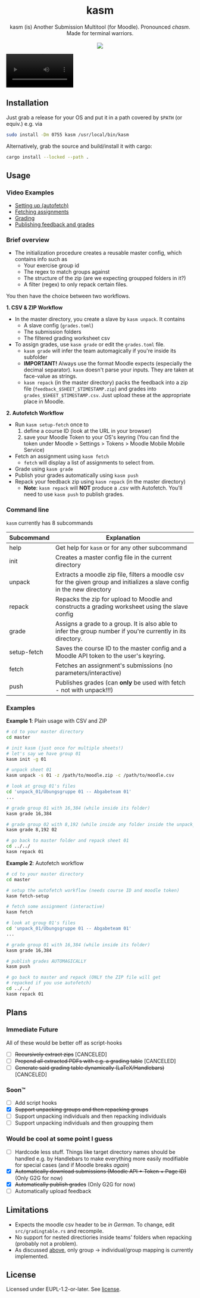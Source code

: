 # <div align=center>kasm</div>
<div align=center>
kasm (is) Another Submission Multitool (for Moodle). Pronounced <i>chasm</i>. Made for terminal warriors.
</div>

<br>
<div align=center>
<img src="https://img.shields.io/badge/rust-%23000000.svg?style=for-the-badge&logo=rust&logoColor=white" />
</div>

<video src="https://s.georgar.de/kasm/03-autofetch-publish.webm" width=180> </video>


## Installation
Just grab a release for your OS and put it in a path covered by `$PATH` (or equiv.)
e.g. via

```bash
sudo install -Dm 0755 kasm /usr/local/bin/kasm
```

Alternatively, grab the source and build/install it with cargo:
```bash
cargo install --locked --path .
```


## Usage

### Video Examples

- [Setting up (autofetch)](https://s.georgar.de/kasm/00-autofetch-setup.webm)
- [Fetching assignments](https://s.georgar.de/kasm/01-autofetch-downloading-sheets.webm)
- [Grading](https://s.georgar.de/kasm/02-autofetch-grade.webm)
- [Publishing feedback and grades](https://s.georgar.de/kasm/03-autofetch-publish.webm)

### Brief overview
- The initialization procedure creates a reusable master config, which contains info such as
  - Your exercise group id
  - The regex to match groups against
  - The structure of the zip (are we expecting groupped folders in it?)
  - A filter (regex) to only repack certain files.

You then have the choice between two workflows.

**1. CSV & ZIP Workflow** 
- In the master directory, you create a slave by `kasm unpack`. It contains
  - A slave config (`grades.toml`)
  - The submission folders
  - The filtered grading worksheet csv
- To assign grades, use `kasm grade` or edit the `grades.toml` file.
  - `kasm grade` will infer the team automagically if you're inside
     its subfolder
  - **IMPORTANT!** Always use the format Moodle expects (especially the decimal separator).
    `kasm` doesn't parse your inputs. They are taken at face-value as strings.
  - `kasm repack` (in the master directory) packs the feedback into a zip file
     (`feedback_$SHEET_$TIMESTAMP.zip`) and grades into `grades_$SHEET_$TIMESTAMP.csv`.
      Just upload these at the appropriate place in Moodle.

**2. Autofetch Workflow**
- Run `kasm setup-fetch` once to
    1. define a course ID (look at the URL in your browser)
    2. save your Moodle Token to your OS's keyring (You can find the token under Moodle > Settings > Tokens > Moodle Mobile Mobile Service)
- Fetch an assignment using `kasm fetch`
    - `fetch` will display a list of assignments to select from.
- Grade using `kasm grade`
- Publish your grades automatically using `kasm push`
- Repack your feedback zip using `kasm repack` (in the master directory)
  - **Note**: `kasm repack` will **NOT** produce a .csv with Autofetch. You'll need to use `kasm push` to publish grades.

### Command line
`kasm` currently has 8 subcommands

|Subcommand | Explanation |
|-|-|
| help        | Get help for `kasm` or for any other subcommand |
| init        | Creates a master config file in the current directory |
| unpack      | Extracts a moodle zip file, filters a moodle csv for the given group and initializes a slave config in the new directory |
| repack      | Repacks the zip for upload to Moodle and constructs a grading worksheet using the slave config |
| grade       | Assigns a grade to a group. It is also able to infer the group number if you're currently in its directory. |
| setup-fetch | Saves the course ID to the master config and a Moodle API token to the user's keyring. |
| fetch       | Fetches an assignment's submissions (no parameters/interactive) |
| push        | Publishes grades (can **only** be used with fetch - not with unpack!!!) |


### Examples

**Example 1**: Plain usage with CSV and ZIP
```bash
# cd to your master directory
cd master

# init kasm (just once for multiple sheets!)
# let's say we have group 01
kasm init -g 01

# unpack sheet 01
kasm unpack -s 01 -z /path/to/moodle.zip -c /path/to/moodle.csv

# look at group 01's files
cd 'unpack_01/Übungsgruppe 01 -- Abgabeteam 01'
...

# grade group 01 with 16,384 (while inside its folder)
kasm grade 16,384

# grade group 02 with 8,192 (while inside any folder inside the unpack_XX folder)
kasm grade 8,192 02

# go back to master folder and repack sheet 01
cd ../../
kasm repack 01
```

**Example 2**: Autofetch workflow
```bash
# cd to your master directory
cd master

# setup the autofetch workflow (needs course ID and moodle token)
kasm fetch-setup

# fetch some assignment (interactive)
kasm fetch

# look at group 01's files
cd 'unpack_01/Übungsgruppe 01 -- Abgabeteam 01'
...

# grade group 01 with 16,384 (while inside its folder)
kasm grade 16,384

# publish grades AUTOMAGICALLY
kasm push

# go back to master and repack (ONLY the ZIP file will get
# repacked if you use autofetch)
cd ../../
kasm repack 01
```


## Plans

### Immediate Future
All of these would be better off as script-hooks
- [ ] ~~Recursively extract zips~~ [CANCELED]
- [ ] ~~Prepend all extracted PDFs with e.g. a grading table~~ [CANCELED]
- [ ] ~~Generate said grading table dynamically (LaTeX/Handlebars)~~ [CANCELED]

### Soon™
- [ ] Add script hooks
- [x] ~~Support unpacking groups and then repacking groups~~
- [ ] Support unpacking individuals and then repacking individuals
- [ ] Support unpacking individuals and then groupping them

### Would be cool at some point I guess
- [ ] Hardcode less stuff. Things like target directory names should be handled e.g. by Handlebars
    to make everything more easily modifiable for special cases (and if Moodle breaks *again*)
- [x] ~~Automatically download submissions (Moodle API + Token + Page ID)~~ (Only G2G for now)
- [x] ~~Automatically publish grades~~ (Only G2G for now)
- [ ] Automatically upload feedback

## Limitations
- Expects the moodle csv header to be *in German*. To change, edit
  `src/gradingtable.rs` and recompile.
- No support for nested directiories inside teams' folders when repacking (probably not a problem).
- As discussed [above](#soon), only group -> individual/group mapping is currently implemented.

## License
Licensed under EUPL-1.2-or-later. See [license](license).
